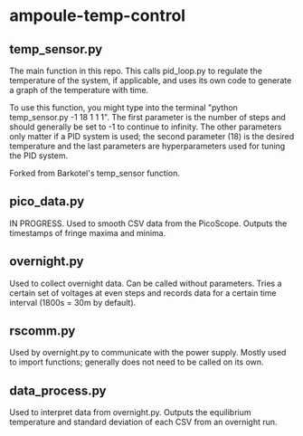 # ampoule-temp-control

## temp_sensor.py
The main function in this repo. This calls pid_loop.py to regulate the temperature of the system, if applicable, and uses its own code to generate a graph of the temperature with time.

To use this function, you might type into the terminal "python temp_sensor.py -1 18 1 1 1". The first parameter is the number of steps and should generally be set to -1 to continue to infinity. The other parameters only matter if a PID system is used; the second parameter (18) is the desired temperature and the last parameters are hyperparameters used for tuning the PID system.

Forked from Barkotel's temp_sensor function.

## pico_data.py
IN PROGRESS. Used to smooth CSV data from the PicoScope. Outputs the timestamps of fringe maxima and minima.

## overnight.py
Used to collect overnight data. Can be called without parameters. Tries a certain set of voltages at even steps and records data for a certain time interval (1800s = 30m by default).

## rscomm.py
Used by overnight.py to communicate with the power supply. Mostly used to import functions; generally does not need to be called on its own.

## data_process.py
Used to interpret data from overnight.py. Outputs the equilibrium temperature and standard deviation of each CSV from an overnight run.
